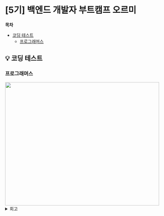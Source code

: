# [5기] 백엔드 개발자 부트캠프 오르미

  **목차**
- [코딩 테스트](#userWrite)
  - [프로그래머스](#scanner)



## 💡 코딩 테스트
<a id="userWrite"></a>


### 프로그래머스
<a id="scanner"></a>

<img src="img/day23/" width="500" height="400" alt="">

<details>
<summary> 회고 </summary>

따로 코딩 테스트 스터디에서 진도를 나갔어서 너무 어렵지는 않았어서<br>
코테시간은 좀 좋습니다ㅎㅎ <br>
계속 공부해서 더 발전하도록 노력하겠습니다~<br>

</details>


